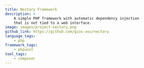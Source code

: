 ```yaml
---
title: Nectary Framework
description: >
    A simple PHP framework with automatic dependency injection
    that is not tied to a web interface.
image: images/project-nectary.png
github_link: https://github.com/gios-asu/nectary
language_tags:
    - php
framework_tags:
    - phpunit
tool_tags:
    - composer
---
```

